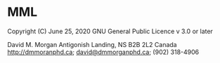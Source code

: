 # MML

Copyright (C) June 25, 2020
GNU General Public Licence v 3.0 or later

David M. Morgan
Antigonish Landing, NS B2B 2L2 Canada
http://dmmoranphd.ca; david@dmmorganphd.ca; (902) 318-4906
